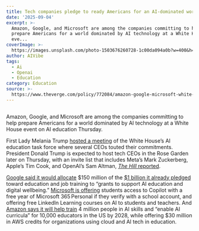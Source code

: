 ```yaml
---
title: Tech companies pledge to ready Americans for an AI-dominated world
date: '2025-09-04'
excerpt: >-
  Amazon, Google, and Microsoft are among the companies committing to help
  prepare Americans for a world dominated by AI technology at a White House
  eve...
coverImage: >-
  https://images.unsplash.com/photo-1503676260728-1c00da094a0b?w=400&h=200&fit=crop&auto=format
author: AIVibe
tags:
  - Ai
  - Openai
  - Education
category: Education
source: >-
  https://www.theverge.com/policy/772084/amazon-google-microsoft-white-house-ai-education
---
```


											

						
<figure>

<img alt="" data-caption="" data-portal-copyright="" data-has-syndication-rights="1" src="https://platform.theverge.com/wp-content/uploads/sites/2/2025/09/STK483_EDUCATION_D.jpg?quality=90&#038;strip=all&#038;crop=0,0,100,100" />
	<figcaption>
		</figcaption>
</figure>
<p class="has-text-align-none">Amazon, Google, and Microsoft are among the companies committing to help prepare Americans for a world dominated by AI technology at a White House event on AI education Thursday.</p>

<p class="has-text-align-none">First Lady Melania Trump <a href="https://www.whitehouse.gov/briefings-statements/2025/09/first-lady-melania-trump-hosts-a-meeting-of-the-white-house-task-force-on-artificial-intelligence-education/">hosted a meeting</a> of the White House’s AI education task force where several CEOs touted their commitments. President Donald Trump is expected to host tech CEOs in the Rose Garden later on Thursday, with an invite list that includes Meta’s Mark Zuckerberg, Apple’s Tim Cook, and OpenAI’s Sam Altman, <a href="https://thehill.com/homenews/administration/5485218-trump-host-tech-ceos-rose-garden/"><em>The Hill </em>reported</a>.</p>

<p class="has-text-align-none"><a href="https://blog.google/outreach-initiatives/education/ai-education-efforts/">Google said it would allocate</a> $150 million of the <a href="https://blog.google/products/gemini/google-ai-pro-students-learning/">$1 billion it already pledged</a> toward education and job training to “grants to support AI education and digital wellbeing.” <a href="https://blogs.microsoft.com/on-the-issues/2025/09/04/new-white-house-commitments/">Microsoft is offering</a> students access to Copilot with a free year of Microsoft 365 Personal if they verify with a school account, and offering free LinkedIn Learning courses on AI to students and teachers. And <a href="https://www.aboutamazon.com/news/policy-news-views/how-amazon-is-supporting-the-white-houses-ai-education-initiatives">Amazon says it will help train</a> 4 million people in AI skills and “enable AI curricula” for 10,000 educators in the US by 2028, while offering $30 million in AWS credits for organizations using cloud and AI tech in education.</p>
						
									
